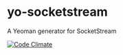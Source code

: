 yo-socketstream
===============

A Yeoman generator for SocketStream

[![Code Climate](https://codeclimate.com/repos/526fede489af7e46d50055b4/badges/6ba3462b03ca1bac3e69/gpa.png)](https://codeclimate.com/repos/526fede489af7e46d50055b4/feed)
